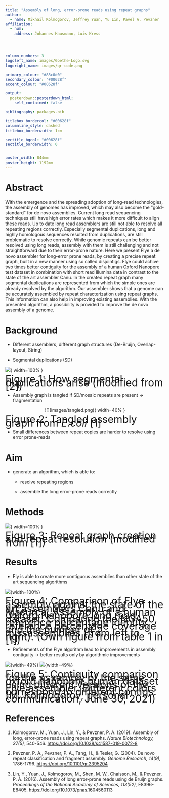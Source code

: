 ```yaml
---
title: "Assembly of long, error-prone reads using repeat graphs"
author:
  - name: Mikhail Kolmogorov, Jeffrey Yuan, Yu Lin, Pavel A. Pevzner
affiliation:
  - num: 
    address: Johannes Hausmann, Luis Kress




column_numbers: 3
logoleft_name: images/Goethe-Logo.svg
logoright_name: images/qr-code.png

primary_colour: "#88c0d0"
secondary_colour: "#00628f"
accent_colour: "#00628f"

output: 
  posterdown::posterdown_html:
    self_contained: false

bibliography: packages.bib

titlebox_bordercol: "#00628f"
columnline_style: dashed
titlebox_borderwidth: 1cm

sectitle_bgcol: "#00628f"
sectitle_borderwidth: 0


poster_width: 844mm
poster_height: 1192mm
---
```


<!--titletext_fontfamily: Fira Sans-->

# Abstract

With the emergence and the spreading adoption of long-read technologies, the assembly
of genomes has improved, which may also become the "gold-standard" for de novo assemblies. Current long read sequencing techniques still have high error rates which makes it more difficult to align these reads. Up to date long read assemblers are still not able to resolve all repeating regions correctly. Especially segmental duplications, long and highly homologous sequences resulted from duplications, are still problematic to resolve correctly. While genomic repeats can be better resolved using long reads, assembly with them is still challenging and not straightforward due to their error-prone nature. Here we present Flye a de novo assembler for long-error prone reads, by creating a precise repeat graph, built in a new manner using so called disjointigs. Flye could achive two times better contiguity for the assembly of a human Oxford Nanopore test dataset in combination with short read Illumina data in contrast to the state of the art assembler Canu. In the created repeat graph many segmental duplications are represented from which the simple ones are already resolved by the algorithm. Our assembler shows that a genome can be accurately assembled by repeat characterization using repeat graphs. This information can also help in improving existing assemblies. With the presented algorithm, a
possibility is provided to improve the de novo assembly of a genome.


# Background

* Different assemblers, different graph structures (De-Bruijn, Overlap-layout, String)


* Segmental duplications (SD)


![](images/sd.png){ width=100% }
<p style="line-height: 80%">
<font size="6">
Figure 1: How segmental duplications arise (modified from [2])
</font>
</p>

* Assembly graph is tangled if SD/mosaic repeats are present $\rightarrow$ fragmentation

<p align="center">
![](images/tangled.png){ width=40% }
</p>
<p style="line-height: 80%; ">
<font size="6">
Figure 2: Tangled assembly graph from <i>E.coli</i> [1]
</font>
</p>


* Small differences between repeat copies are harder to resolve using error prone-reads


# Aim

* generate an algorithm, which is able to:
    
    * resolve repeating regions

    * assemble the long error-prone reads correctly
<!--
    * create contiguous assemblies
-->

# Methods

![](images/figure_poster.png){ width=100% }
<p style="line-height: 80%; ">
<font size="6">
Figure 3: Repeat graph creation and repeat resolution (modified from [1])
</font>
</p>


# Results

* Fly is able to create more contiguous assemblies than other state of the art sequencing algorithms

![](images/results_HUMAN.png){width=100%}
<p style="line-height: 80%">
<font size="6">
Figure 4: Comparison of Flye assembly against the state of the art assemblers Canu and Masurca. Assembly of a human Oxford Nanopore long read dataset. Comparing the NGA50, reference percentage identity, reference percentage coverage and the number of missassemblies (from left to right). (Own figure from table 1 in [1]) 
</font>
</p>

* Refinements of the Flye algorithm lead to improvements in assembly contiguity $\rightarrow$ better results only by algorithmic improvements

![](images/contiguity18.png){width=49%}
![](images/contiguity20.png){width=49%}
<p style="line-height: 80%">
<font size="6">
Figure 5: Contiguity comparison for the assembly of the same oxford nanopore human dataset using different versions of the Flye assembler. Different colors correspond to different contigs. (M. Kolmogorov, personal communication, June 30, 2021)
</font>
</p>


# References

1. Kolmogorov, M., Yuan, J., Lin, Y., & Pevzner, P. A. (2019). Assembly of long, error-prone reads using repeat graphs. <i>Nature Biotechnology, 37(5),</i> 540-546. https://doi.org/10.1038/s41587-019-0072-8

2. Pevzner, P. A., Pevzner, P. A., Tang, H., & Tesler, G. (2004). De novo repeat classification and fragment assembly. <i>Genome Research, 14(9),</i> 1786-1796. https://doi.org/10.1101/gr.2395204

3. Lin, Y., Yuan, J., Kolmogorov, M., Shen, M. W., Chaisson, M., & Pevzner, P. A. (2016). Assembly of long error-prone reads using de Bruijn graphs. <i>Proceedings of the National Academy of Sciences, 113(52),</i> E8396-E8405. https://doi.org/10.1073/pnas.1604560113

